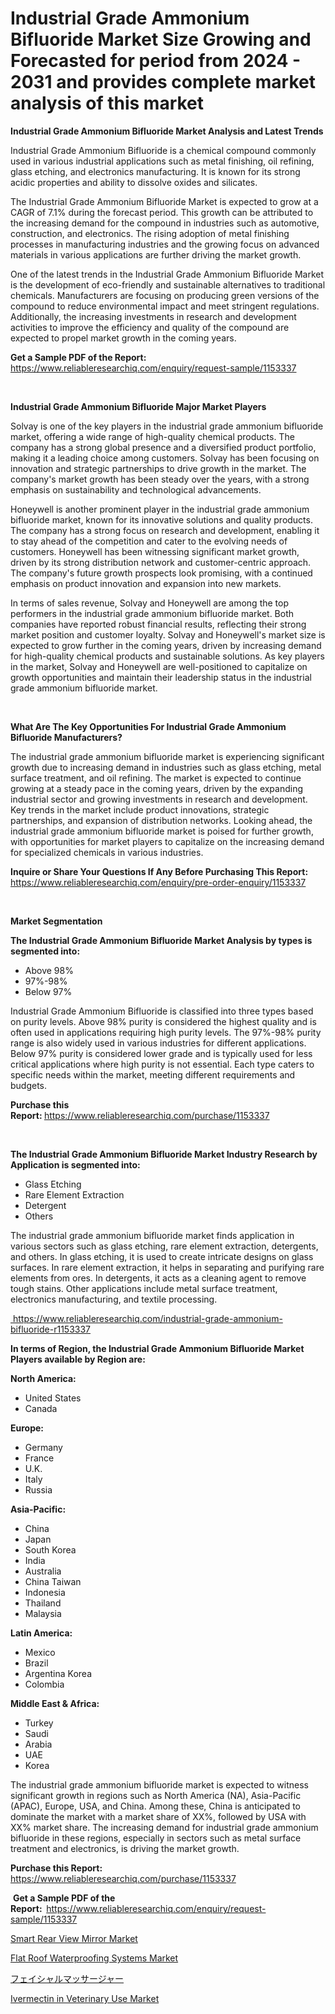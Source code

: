<p><h1>Industrial Grade Ammonium Bifluoride Market Size Growing and Forecasted for period from 2024 - 2031 and provides complete market analysis of this market</h1></p><p><strong>Industrial Grade Ammonium Bifluoride Market Analysis and Latest Trends</strong></p>
<p><p>Industrial Grade Ammonium Bifluoride is a chemical compound commonly used in various industrial applications such as metal finishing, oil refining, glass etching, and electronics manufacturing. It is known for its strong acidic properties and ability to dissolve oxides and silicates.</p><p>The Industrial Grade Ammonium Bifluoride Market is expected to grow at a CAGR of 7.1% during the forecast period. This growth can be attributed to the increasing demand for the compound in industries such as automotive, construction, and electronics. The rising adoption of metal finishing processes in manufacturing industries and the growing focus on advanced materials in various applications are further driving the market growth.</p><p>One of the latest trends in the Industrial Grade Ammonium Bifluoride Market is the development of eco-friendly and sustainable alternatives to traditional chemicals. Manufacturers are focusing on producing green versions of the compound to reduce environmental impact and meet stringent regulations. Additionally, the increasing investments in research and development activities to improve the efficiency and quality of the compound are expected to propel market growth in the coming years.</p></p>
<p><strong>Get a Sample PDF of the Report:&nbsp;</strong> <a href="https://www.reliableresearchiq.com/enquiry/request-sample/1153337">https://www.reliableresearchiq.com/enquiry/request-sample/1153337</a></p>
<p>&nbsp;</p>
<p><strong>Industrial Grade Ammonium Bifluoride Major Market Players</strong></p>
<p><p>Solvay is one of the key players in the industrial grade ammonium bifluoride market, offering a wide range of high-quality chemical products. The company has a strong global presence and a diversified product portfolio, making it a leading choice among customers. Solvay has been focusing on innovation and strategic partnerships to drive growth in the market. The company's market growth has been steady over the years, with a strong emphasis on sustainability and technological advancements.</p><p>Honeywell is another prominent player in the industrial grade ammonium bifluoride market, known for its innovative solutions and quality products. The company has a strong focus on research and development, enabling it to stay ahead of the competition and cater to the evolving needs of customers. Honeywell has been witnessing significant market growth, driven by its strong distribution network and customer-centric approach. The company's future growth prospects look promising, with a continued emphasis on product innovation and expansion into new markets.</p><p>In terms of sales revenue, Solvay and Honeywell are among the top performers in the industrial grade ammonium bifluoride market. Both companies have reported robust financial results, reflecting their strong market position and customer loyalty. Solvay and Honeywell's market size is expected to grow further in the coming years, driven by increasing demand for high-quality chemical products and sustainable solutions. As key players in the market, Solvay and Honeywell are well-positioned to capitalize on growth opportunities and maintain their leadership status in the industrial grade ammonium bifluoride market.</p></p>
<p>&nbsp;</p>
<p><strong>What Are The Key Opportunities For Industrial Grade Ammonium Bifluoride Manufacturers?</strong></p>
<p><p>The industrial grade ammonium bifluoride market is experiencing significant growth due to increasing demand in industries such as glass etching, metal surface treatment, and oil refining. The market is expected to continue growing at a steady pace in the coming years, driven by the expanding industrial sector and growing investments in research and development. Key trends in the market include product innovations, strategic partnerships, and expansion of distribution networks. Looking ahead, the industrial grade ammonium bifluoride market is poised for further growth, with opportunities for market players to capitalize on the increasing demand for specialized chemicals in various industries.</p></p>
<p><strong>Inquire or Share Your Questions If Any Before Purchasing This Report:</strong> <a href="https://www.reliableresearchiq.com/enquiry/pre-order-enquiry/1153337">https://www.reliableresearchiq.com/enquiry/pre-order-enquiry/1153337</a></p>
<p>&nbsp;</p>
<p><strong>Market Segmentation</strong></p>
<p><strong>The Industrial Grade Ammonium Bifluoride Market Analysis by types is segmented into:</strong></p>
<p><ul><li>Above 98%</li><li>97%-98%</li><li>Below 97%</li></ul></p>
<p><p>Industrial Grade Ammonium Bifluoride is classified into three types based on purity levels. Above 98% purity is considered the highest quality and is often used in applications requiring high purity levels. The 97%-98% purity range is also widely used in various industries for different applications. Below 97% purity is considered lower grade and is typically used for less critical applications where high purity is not essential. Each type caters to specific needs within the market, meeting different requirements and budgets.</p></p>
<p><strong>Purchase this Report:&nbsp;</strong><a href="https://www.reliableresearchiq.com/purchase/1153337">https://www.reliableresearchiq.com/purchase/1153337</a></p>
<p>&nbsp;</p>
<p><strong>The Industrial Grade Ammonium Bifluoride Market Industry Research by Application is segmented into:</strong></p>
<p><ul><li>Glass Etching</li><li>Rare Element Extraction</li><li>Detergent</li><li>Others</li></ul></p>
<p><p>The industrial grade ammonium bifluoride market finds application in various sectors such as glass etching, rare element extraction, detergents, and others. In glass etching, it is used to create intricate designs on glass surfaces. In rare element extraction, it helps in separating and purifying rare elements from ores. In detergents, it acts as a cleaning agent to remove tough stains. Other applications include metal surface treatment, electronics manufacturing, and textile processing.</p></p>
<p><a href="https://www.reliableresearchiq.com/industrial-grade-ammonium-bifluoride-r1153337">&nbsp;https://www.reliableresearchiq.com/industrial-grade-ammonium-bifluoride-r1153337</a></p>
<p><strong>In terms of Region, the Industrial Grade Ammonium Bifluoride Market Players available by Region are:</strong></p>
<p>
    <p> <strong> North America: </strong>
        <ul>
            <li>United States</li>
            <li>Canada</li>
        </ul>
        </p> 
    <p> <strong> Europe: </strong>
        <ul>
            <li>Germany</li>
            <li>France</li>
            <li>U.K.</li>
            <li>Italy</li>
            <li>Russia</li>
        </ul>
        </p> 
    <p> <strong> Asia-Pacific: </strong>
        <ul>
            <li>China</li>
            <li>Japan</li>
            <li>South Korea</li>
            <li>India</li>
            <li>Australia</li>
            <li>China Taiwan</li>
            <li>Indonesia</li>
            <li>Thailand</li>
            <li>Malaysia</li>
        </ul>
        </p> 
    <p> <strong> Latin America: </strong>
        <ul>
            <li>Mexico</li>
            <li>Brazil</li>
            <li>Argentina Korea</li>
            <li>Colombia</li>
        </ul>
        </p> 
    <p> <strong> Middle East & Africa: </strong>
        <ul>
            <li>Turkey</li>
            <li>Saudi</li>
            <li>Arabia</li>
            <li>UAE</li>
            <li>Korea</li>
        </ul>
    </p>
    </p>
<p><p>The industrial grade ammonium bifluoride market is expected to witness significant growth in regions such as North America (NA), Asia-Pacific (APAC), Europe, USA, and China. Among these, China is anticipated to dominate the market with a market share of XX%, followed by USA with XX% market share. The increasing demand for industrial grade ammonium bifluoride in these regions, especially in sectors such as metal surface treatment and electronics, is driving the market growth.</p></p>
<p><strong>Purchase this Report: </strong><a href="https://www.reliableresearchiq.com/purchase/1153337">https://www.reliableresearchiq.com/purchase/1153337</a></p>
<p>&nbsp;<strong>Get a Sample PDF of the Report:&nbsp;&nbsp;</strong><a href="https://www.reliableresearchiq.com/enquiry/request-sample/1153337">https://www.reliableresearchiq.com/enquiry/request-sample/1153337</a></p>
<p><strong></strong></p>
<p><p><a href="https://github.com/sarahterry458/Market-Research-Report-List-1/blob/main/smart-rear-view-mirror-market.md">Smart Rear View Mirror Market</a></p><p><a href="https://medium.com/@dovansangxd/flat-roof-waterproofing-systems-market-outlook-complete-industry-analysis-2024-to-2031-7b4677d0f641">Flat Roof Waterproofing Systems Market</a></p><p><a href="https://github.com/ihabdkwlxs948/Market-Research-Report-List-3/blob/main/72283465741.md">フェイシャルマッサージャー</a></p><p><a href="https://medium.com/@michellegbleau0620/ivermectin-in-veterinary-use-industry-analysis-report-its-market-size-share-trends-by-6bc1333532be">Ivermectin in Veterinary Use Market</a></p></p>